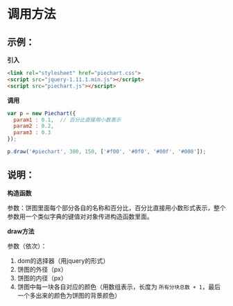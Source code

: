 # 调用方法

## 示例：

**引入**

``` html
<link rel="stylesheet" href="piechart.css">
<script src="jquery-1.11.1.min.js"></script>
<script src="piechart.js"></script>
```

**调用**

``` javascript
var p = new Piechart({
  param1 : 0.1,  // 百分比直接用小数表示
  param2 : 0.2,
  param3 : 0.3
});

p.draw('#piechart', 300, 150, ['#f00', '#0f0', '#00f', '#000']);
```

## 说明：

**构造函数**

参数：饼图里面每个部分各自的名称和百分比，百分比直接用小数形式表示，整个参数用一个类似字典的键值对对象传进构造函数里面。

**draw方法**

参数（依次）：

1. dom的选择器（用jquery的形式）
2. 饼图的外径（px）
3. 饼图的内径（px）
4. 饼图中每一块各自对应的颜色（用数组表示，长度为 `所有分块总数 + 1`，最后一个多出来的颜色为饼图的背景颜色）
